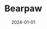 ---
date: 2024-01-01
featured_image: Bearpaw-20240502-3.jpg
title: Bearpaw
description: 
tags: ["bearpaw"]
---
